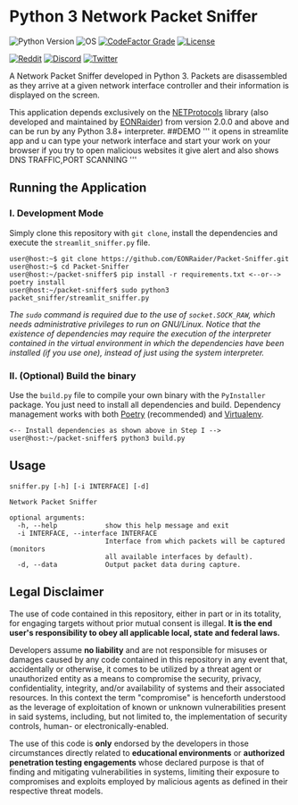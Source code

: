 # Python 3 Network Packet Sniffer

![Python Version](https://img.shields.io/badge/python-3.8+-blue?style=for-the-badge&logo=python)
![OS](https://img.shields.io/badge/OS-GNU%2FLinux-red?style=for-the-badge&logo=linux)
[![CodeFactor Grade](https://img.shields.io/codefactor/grade/github/EONRaider/Packet-Sniffer?label=CodeFactor&logo=codefactor&style=for-the-badge)](https://www.codefactor.io/repository/github/eonraider/packet-sniffer)
[![License](https://img.shields.io/github/license/EONRaider/Packet-Sniffer?style=for-the-badge)](https://github.com/EONRaider/Packet-Sniffer/blob/master/LICENSE)

[![Reddit](https://img.shields.io/badge/Reddit-EONRaider-FF4500?style=flat-square&logo=reddit)](https://www.reddit.com/user/eonraider)
[![Discord](https://img.shields.io/badge/Discord-EONRaider-7289DA?style=flat-square&logo=discord)](https://discord.gg/KVjWBptv)
[![Twitter](https://img.shields.io/badge/Twitter-eon__raider-38A1F3?style=flat-square&logo=twitter)](https://twitter.com/intent/follow?screen_name=eon_raider)

A Network Packet Sniffer developed in Python 3. Packets are disassembled
as they arrive at a given network interface controller and their information
is displayed on the screen.

This application depends exclusively on the [NETProtocols](https://github.com/EONRaider/NETProtocols) 
library (also developed and maintained by [EONRaider](https://github.com/EONRaider)) 
from version 2.0.0 and above and can be run by any Python 3.8+ interpreter.
##DEMO
'''
it opens in streamlite app and u can type your network interface and start your work on your browser if you try to open malicious websites it give alert and also shows DNS TRAFFIC,PORT SCANNING
'''

## Running the Application
### I. Development Mode
Simply clone this repository with `git clone`, install the dependencies and execute the 
`streamlit_sniffer.py` file.
```
user@host:~$ git clone https://github.com/EONRaider/Packet-Sniffer.git
user@host:~$ cd Packet-Sniffer
user@host:~/packet-sniffer$ pip install -r requirements.txt <--or--> poetry install
user@host:~/packet-sniffer$ sudo python3 packet_sniffer/streamlit_sniffer.py
```

*The `sudo` command is required due to the use of `socket.SOCK_RAW`,
which needs administrative privileges to run on GNU/Linux. Notice
that the existence of dependencies may require the execution of the interpreter contained in
the virtual environment in which the dependencies have been installed (if you use one),
instead of just using the system interpreter.*

### II. (Optional) Build the binary
Use the `build.py` file to compile your own binary with the `PyInstaller` package. You just need to install all dependencies and build. 
Dependency management works with both [Poetry](https://python-poetry.org/) (recommended) and [Virtualenv](https://virtualenv.pypa.io/en/latest/). 
```
<-- Install dependencies as shown above in Step I -->
user@host:~/packet-sniffer$ python3 build.py
```

## Usage
```
sniffer.py [-h] [-i INTERFACE] [-d]

Network Packet Sniffer

optional arguments:
  -h, --help            show this help message and exit
  -i INTERFACE, --interface INTERFACE
                        Interface from which packets will be captured (monitors
                        all available interfaces by default).
  -d, --data            Output packet data during capture.
```

## Legal Disclaimer
The use of code contained in this repository, either in part or in its totality,
for engaging targets without prior mutual consent is illegal. **It is
the end user's responsibility to obey all applicable local, state and
federal laws.**

Developers assume **no liability** and are not
responsible for misuses or damages caused by any code contained
in this repository in any event that, accidentally or otherwise, it comes to
be utilized by a threat agent or unauthorized entity as a means to compromise
the security, privacy, confidentiality, integrity, and/or availability of
systems and their associated resources. In this context the term "compromise" is
henceforth understood as the leverage of exploitation of known or unknown vulnerabilities
present in said systems, including, but not limited to, the implementation of
security controls, human- or electronically-enabled.

The use of this code is **only** endorsed by the developers in those
circumstances directly related to **educational environments** or
**authorized penetration testing engagements** whose declared purpose is that
of finding and mitigating vulnerabilities in systems, limiting their exposure
to compromises and exploits employed by malicious agents as defined in their
respective threat models.
